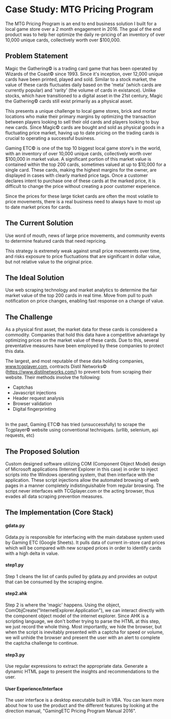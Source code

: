 Case Study: MTG Pricing Program
============
The MTG Pricing Program is an end to end business solution I built for a local game store over a 2 month engagement in 2016. The goal of the end product was to help her optimize the daily re-pricing of an inventory of over 10,000 unique cards, collectively worth over $100,000.

Problem Statement
--------------- 
Magic the Gathering© is a trading card game that has been operated by Wizards of the Coast© since 1993. Since it's inception, over 12,000 unique cards have been printed, played and sold. Similar to a stock market, the value of these cards fluctuates daily based on the 'meta' (which cards are currently popular) and 'rarity' (the volume of cards in existance). Unlike stocks, which have transitioned to a digital asset in the 21st century, Magic the Gathering© cards still exist primarily as a physical asset.<br/>

This presents a unique challenge to local game stores, brick and mortar locations who make their primary margins by optimizing the transaction between players looking to sell their old cards and players looking to buy new cards. Since Magic© cards are bought and sold as physical goods in a fluctuating price market, having up to date pricing on the trading cards is crucial to operating a successful business.<br/>

Gaming ETC© is one of the top 10 biggest local game store's in the world, with an inventory of over 10,000 unique cards, collectively worth over $100,000 in market value. A significant portion of this market value is contained within the top 200 cards, sometimes valued at up to $10,000 for a single card. These cards, making the highest margins for the owner, are displayed in cases with clearly marked price tags. Once a customer declares intent to purchase one of these cards at the marked price, it is difficult to change the price without creating a poor customer experience. <br/>

Since the prices for these large ticket cards are often the most volatile to price movements, there is a real business need to always have to most up to date market prices for cards.

The Current Solution
--------------- 
Use word of mouth, news of large price movements, and community events to determine featured cards that need repricing.<br/>

This strategy is extremely weak against small price movements over time, and risks exposure to price fluctuations that are significant in dollar value, but not relative value to the original price.

The Ideal Solution
--------------- 
Use web scraping technology and market analytics to determine the fair market value of the top 200 cards in real time. Move from pull to push notification on price changes, enabling fast response on a change of value.

The Challenge
--------------- 
As a physical first asset, the market data for these cards is considered a commodity. Companies that hold this data have a competitive advantage by optimizing prices on the market value of these cards. Due to this, several preventative measures have been employed by these companies to protect this data. <br/>

The largest, and most reputable of these data holding companies, www.tcgplayer.com, contracts Distil Networks© (https://www.distilnetworks.com/) to prevent bots from scraping their website. Their methods involve the following:
* Captchas
* Javascript injections
* Header request analysis
* Browser validation
* Digital fingerprinting
<br/>
In the past, Gaming ETC© has tried (unsuccessfully) to scrape the Tcgplayer© website using conventional techniques. (urllib, selenium, api requests, etc)

The Proposed Solution
--------------- 
Custom designed software utilizing COM (Component Object Model) design of Microsoft applications (Internet Explorer in this case) in order to inject scripts into the Windows operating system, that then interface with the application. These script injections allow the automated browsing of web pages in a manner completely indistinguishable from regular browsing. The script never interfaces with TCGplayer.com or the acting browser, thus evades all data scraping prevention measures.

The Implementation (Core Stack)
--------------- 
#### gdata.py ####
Gdata.py is responsible for interfacing with the main database system used by Gaming ETC (Google Sheets). It pulls data of current in-store card prices which will be compared with new scraped prices in order to identify cards with a high delta in value.
#### step1.py ####
Step 1 cleans the list of cards pulled by gdata.py and provides an output that can be consumed by the scraping engine.
#### step2.ahk ####
Step 2 is where the 'magic' happens. Using the object, ComObjCreate("InternetExplorer.Application"), we can interact directly with the component object model of the internet explorer. Since AHK is a scripting language, we don't bother trying to parse the HTML at this step, we just record the whole thing. Most importantly, we hide the browser, but when the script is inevitably presented with a captcha for speed or volume, we will unhide the browser and present the user with an alert to complete the captcha challenge to continue.
#### step3.py ####
Use regular expressions to extract the appropriate data. Generate a dynamic HTML page to present the insights and recommendations to the user.
#### User Experience/Interface ####
The user interface is a desktop executable built in VBA. You can learn more about how to use the product and the different features by looking at the direction manual, "GamingETC Pricing Program Manual 2016".
